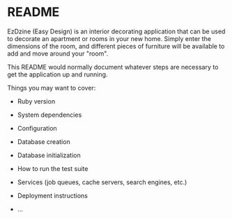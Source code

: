 # README

EzDzine (Easy Design) is an interior decorating application that can be used to decorate an apartment or rooms in your new home. Simply enter the dimensions of the room, and different pieces of furniture will be available to add and move around your "room".


This README would normally document whatever steps are necessary to get the
application up and running.

Things you may want to cover:

* Ruby version

* System dependencies

* Configuration

* Database creation

* Database initialization

* How to run the test suite

* Services (job queues, cache servers, search engines, etc.)

* Deployment instructions

* ...
